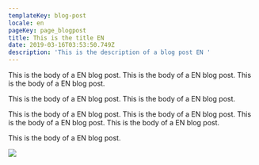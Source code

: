 ```yaml
---
templateKey: blog-post
locale: en
pageKey: page_blogpost
title: This is the title EN
date: 2019-03-16T03:53:50.749Z
description: 'This is the description of a blog post EN '
---
```

This is the body of a EN blog post. This is the body of a EN blog post. This is the body of a EN blog post. 

This is the body of a EN blog post. This is the body of a EN blog post. 

This is the body of a EN blog post. This is the body of a EN blog post. This is the body of a EN blog post. This is the body of a EN blog post. 

This is the body of a EN blog post. 

![](/img/20160520_173632_hdr.jpg)
